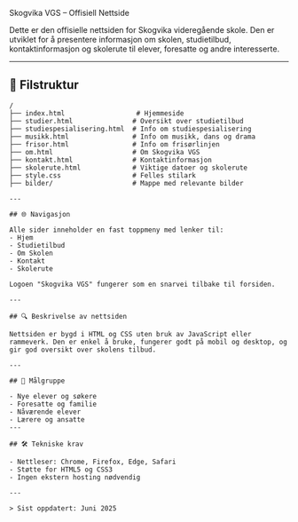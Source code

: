 Skogvika VGS – Offisiell Nettside

Dette er den offisielle nettsiden for Skogvika videregående skole. Den er utviklet for å presentere informasjon om skolen, studietilbud, kontaktinformasjon og skolerute til elever, foresatte og andre interesserte.

---

## 📁 Filstruktur

```
/
├── index.html                  # Hjemmeside
├── studier.html               # Oversikt over studietilbud
├── studiespesialisering.html  # Info om studiespesialisering
├── musikk.html                # Info om musikk, dans og drama
├── frisor.html                # Info om frisørlinjen
├── om.html                    # Om Skogvika VGS
├── kontakt.html               # Kontaktinformasjon
├── skolerute.html             # Viktige datoer og skolerute
├── style.css                  # Felles stilark
├── bilder/                    # Mappe med relevante bilder        

---

## 🌐 Navigasjon

Alle sider inneholder en fast toppmeny med lenker til:
- Hjem
- Studietilbud
- Om Skolen
- Kontakt
- Skolerute

Logoen "Skogvika VGS" fungerer som en snarvei tilbake til forsiden.

---

## 🔍 Beskrivelse av nettsiden

Nettsiden er bygd i HTML og CSS uten bruk av JavaScript eller rammeverk. Den er enkel å bruke, fungerer godt på mobil og desktop, og gir god oversikt over skolens tilbud.

---

## 👥 Målgruppe

- Nye elever og søkere
- Foresatte og familie
- Nåværende elever
- Lærere og ansatte
---

## 🛠️ Tekniske krav

- Nettleser: Chrome, Firefox, Edge, Safari
- Støtte for HTML5 og CSS3
- Ingen ekstern hosting nødvendig

---

> Sist oppdatert: Juni 2025

